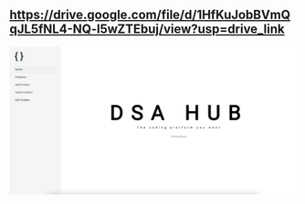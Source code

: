 https://drive.google.com/file/d/1HfKuJobBVmQqJL5fNL4-NQ-l5wZTEbuj/view?usp=drive_link
---
![image](DSAHUB.png)
